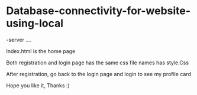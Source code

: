 # Database-connectivity-for-website-using-local
-server
....

Index.html is the home page

Both registration and login page has the same css file names has style.Css

After registration, go back to the login page and login to see my profile card

Hope you like it, 
Thanks :) 
